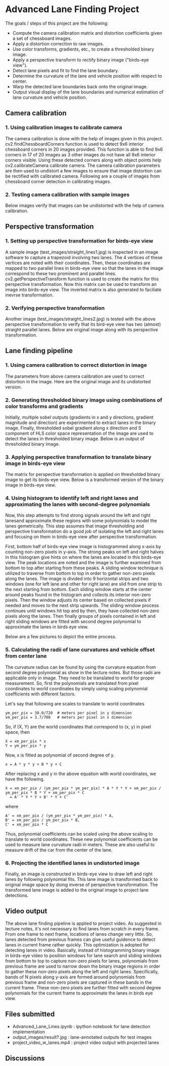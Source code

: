 # Advanced Lane Finding Project

The goals / steps of this project are the following:

* Compute the camera calibration matrix and distortion coefficients given a set of chessboard images.
* Apply a distortion correction to raw images.
* Use color transforms, gradients, etc., to create a thresholded binary image.
* Apply a perspective transform to rectify binary image ("birds-eye view").
* Detect lane pixels and fit to find the lane boundary.
* Determine the curvature of the lane and vehicle position with respect to center.
* Warp the detected lane boundaries back onto the original image.
* Output visual display of the lane boundaries and numerical estimation of lane curvature and vehicle position.

[//]: # (Image References)

[image1]: ./examples/undistort_output.png "Undistorted"
[image2]: ./test_images/test1.jpg "Road Transformed"
[image3]: ./examples/binary_combo_example.jpg "Binary Example"
[image4]: ./examples/warped_straight_lines.jpg "Warp Example"
[image5]: ./examples/color_fit_lines.jpg "Fit Visual"
[image6]: ./examples/example_output.jpg "Output"
[video1]: ./project_video.mp4 "Video"

## Camera calibration

### 1. Using calibration images to calibrate camera

The camera calibration is done with the help of images given in this project. cv2.findChessboardCorners function is used to detect 9x6 interior chessboard corners in 20 images provided. This function is able to find 9x6 corners in 17 of 20 images as 3 other images do not have all 9x6 interior corners visible. Using these detected corners along with object points help cv2.calibrateCamera calibrate camera. The camera calibration parameters are then used to undistort a few images to ensure that image distortion can be rectified with calibrated camera. Following are a couple of images from chessboard corner detection in calibrating images.

### 2. Testing camera calibration with sample images

Below images verify that images can be undistorted with the help of camera calibration.

## Perspective transformation

### 1. Setting up perspective transformation for birds-eye view

A sample image (test_images/straight_lines1.jpg) is inspected in an image software to capture a trapezoid involving two lanes. The 4 vertices of these vertices are noted with their coordinates. Then, these coordinates are mapped to two parallel lines in birds-eye view so that the lanes in the image correspond to these two prominent  and parallel lines. cv2.getPerspectiveTransform function is used to create the matrix for this perspective transformation. Now this matrix can be used to transform an image into birds-eye view. The inverted matrix is also generated to faciliate inevrse transformation. 

### 2. Verifying perspective transformation

Another image (test_images/straight_lines2.jpg) is tested with the above perspective transformation to verify that its bird-eye view has two (almost) straight parallel lanes. Below are original image along with its perspective transformation.

## Lane finding pipeline

### 1. Using camera calibration to correct distortion in image

The parameters from above camera calibration are used to correct distortion in the image. Here are the original image and its undistorted version.

### 2. Generating thresholded binary image using combinations of color transforms and gradients

Initially, multiple sobel outputs (gradients in x and y directions, gradient magnitude and direction) are experimented to extract lanes in the binary image. Finally, thresholded sobel gradient along x direction and S component of HLS color space representation of the image are used to detect the lanes in thresholded binary image. Below is an output of thresholded binary image.

### 3. Applying perspective transformation to translate binary image in birds-eye view

The matrix for perspective transformation is applied on thresholded binary image to get its birds-eye view. Below is a transformed version of the binary image in birds-eye view.

### 4. Using histogram to identify left and right lanes and approximating the lanes with second-degree polynomials

Now, this step attempts to find strong signals around the left and right lanesand approximate these regions with some polynomials to model the lanes gemetrically. This step assumes that image thresholding and perspective transformation do a good job of isolating the left and right lanes and focusing on them in birds-eye view after perspective transformation.

First, bottom half of birds-eye view image is histogrammed along x-axis by counting non-zero pixels in y-axis. The strong peaks on left and right halves in this histogram give hints on where the lanes are located in this birds-eye view. The peak locations are noted and the image is further examined from bottom to top after starting from these peaks. A sliding window technique is utilized to traverse from bottom to top in order to gather non-zero pixels along the lanes. The image is divided into 9 horizontal strips and two windows (one for left lane and other for right lane) are slid from one strip to the next starting from bottom. Each sliding window starts at the center around peaks found in the histogram and collects its interior non-zero pixels. Then the window adjusts its center based on collected pixels if needed and moves to the next strip upwards. The sliding window process continues until windows hit top and by then, they have collected non-zero pixels along the lanes. Then finally groups of pixels contained in left and right sliding windows are fitted with second degree polynomial to approximate the lanes in birds eye view.

Below are a few pictures to depict the entire process.

### 5. Calculating the radii of lane curvatures and vehicle offset from center lane

The curvature radius can be found by using the curvature equation from second degree polynomial as show in the lecture notes. But those radii are applicable only in image. They need to be translated to world for proper measurement. So, first the polynomials are translated from pixel coordinates to world coordinates by simply using scaling polynomial coefficients with different factors. 

Let's say that following are scales to translate to world coordinates

    ym_per_pix = 30.0/720  # meters per pixel in y dimension
    xm_per_pix = 3.7/700   # meters per pixel in x dimension

So, if (X, Y) are the world coordinates that correspond to (x, y) in pixel space, then

    X = xm_per_pix * x
    Y = ym_per_pix * y

Now, x is fitted as polynomial of second degree of y.

    x = A * y * y + B * y + C

After replacing x and y in the above equation with world coordinates, we have the following.

    X = xm_per_pix / (ym_per_pix * ym_per_pix) * A * Y * Y + xm_per_pix / ym_per_pix * B * Y + xm_per_pix * C
      = A' * Y * Y + B' * Y + C'

where 

    A' = xm_per_pix / (ym_per_pix * ym_per_pix) * A,
    B' = xm_per_pix / ym_per_pix * B,  
    C' = xm_per_pix * C

Thus, polynomial coefficients can be scaled using the above scaling to translate to world coordinates. These new polynomial coefficients can be used to measure lane curvature radii in meters. These are also useful to measure drift of the car from the center of the lane.

### 6. Projecting the identified lanes in undistorted image

Finally, an image is constructed in birds-eye view to draw left and right lanes by following polynomial fits. This lane image is transformed back to original image space by doing inverse of perspective transformation. The transformed lane image is added to the original image to project lane detections.

## Video output

The above lane finding pipeline is applied to project video. As suggested in lecture notes, it's not necessary to find lanes from scratch in every frame. From one frame to next frame, locations of lanes change very little. So, lanes detected from previous frames can give useful guidence to detect lanes in current frame rather quickly. This optimization is adopted for detecting lanes in video. Basically, instead of histogramming binary image in birds-eye video to position windows for lane search and sliding windows from bottom to top to capture non-zero pixels for lanes, polynomials from previous frame are used to narrow down the binary image regions in order to gather these non-zero pixels along the left and right lanes. Specifically, bands of N pixels along y-axis are formed around polynomials from previous frame and non-zero pixels are captured in these bands in the current frame. These non-zero pixels are further fitted with second degree polynomials for the current frame to approximate the lanes in birds eye view.

## Files submitted
* Advanced_Lane_Lines.ipynb : ipython notebook for lane detection implementation
* output_images/result?.jpg : lane-annotated outputs for test images
* project_video_w_lanes.mp4 : project video output with projected lanes

## Discussions
